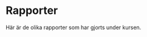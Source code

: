 ---
---
Rapporter
=========================

Här är de olika rapporter som har gjorts under kursen.
